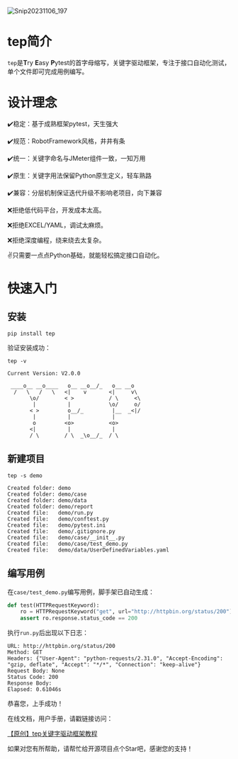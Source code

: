 ![Snip20231106_197](https://github.com/dongfanger/tep/assets/44184507/459c9254-6fe6-41ab-a752-a77408d0bb04)

# **tep简介**

`tep`是**T**ry **E**asy **P**ytest的首字母缩写，关键字驱动框架，专注于接口自动化测试，单个文件即可完成用例编写。

# 设计理念

✔️稳定：基于成熟框架pytest，天生强大

✔️规范：RobotFramework风格，井井有条

✔️统一：关键字命名与JMeter组件一致，一知万用

✔️原生：关键字用法保留Python原生定义，轻车熟路

✔️兼容：分层机制保证迭代升级不影响老项目，向下兼容

❌拒绝低代码平台，开发成本太高。

❌拒绝EXCEL/YAML，调试太麻烦。

❌拒绝深度编程，绕来绕去太复杂。

✌️只需要一点点Python基础，就能轻松搞定接口自动化。

# **快速入门**

## **安装**

```Shell
pip install tep
```

验证安装成功：

```Shell
tep -v
```

```Plain
Current Version: V2.0.0

 ____o__ __o____   o__ __o__/_   o__ __o
  /   \   /   \   <|    v       <|     v\
       \o/        < >           / \     <\
        |          |            \o/     o/
       < >         o__/_         |__  _<|/
        |          |             |
        o         <o>           <o>
       <|          |             |
       / \        / \  _\o__/_  / \

```

## **新建项目**

```Shell
tep -s demo
```

```Plain
Created folder: demo
Created folder: demo/case
Created folder: demo/data
Created folder: demo/report
Created file:   demo/run.py
Created file:   demo/conftest.py
Created file:   demo/pytest.ini
Created file:   demo/.gitignore.py
Created file:   demo/case/__init__.py
Created file:   demo/case/test_demo.py
Created file:   demo/data/UserDefinedVariables.yaml
```

## 编写用例

在`case/test_demo.py`编写用例，脚手架已自动生成：

```Python
def test(HTTPRequestKeyword):
    ro = HTTPRequestKeyword("get", url="http://httpbin.org/status/200")
    assert ro.response.status_code == 200
```

执行`run.py`后出现以下日志：

```Plain
URL: http://httpbin.org/status/200
Method: GET
Headers: {"User-Agent": "python-requests/2.31.0", "Accept-Encoding": "gzip, deflate", "Accept": "*/*", "Connection": "keep-alive"}
Request Body: None
Status Code: 200
Response Body: 
Elapsed: 0.61046s
```

恭喜您，上手成功！

在线文档，用户手册，请戳链接访问：

[【原创】tep关键字驱动框架教程](https://eqgvpqzl6c.feishu.cn/docx/DZVed7YptocKE1xYIgici1DynTe)

如果对您有所帮助，请帮忙给开源项目点个Star吧，感谢您的支持！
